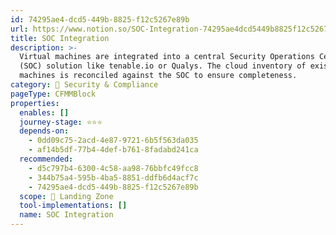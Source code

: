 ```yaml
---
id: 74295ae4-dcd5-449b-8825-f12c5267e89b
url: https://www.notion.so/SOC-Integration-74295ae4dcd5449b8825f12c5267e89b
title: SOC Integration
description: >-
  Virtual machines are integrated into a central Security Operations Center
  (SOC) solution like tenable.io or Qualys. The cloud inventory of existing
  machines is reconciled against the SOC to ensure completeness.
category: 🔖 Security & Compliance
pageType: CFMMBlock
properties:
  enables: []
  journey-stage: ⭐️⭐️⭐️
  depends-on:
    - 0dd09c75-2acd-4e87-9721-6b5f563da035
    - af14b5df-77b4-4def-b761-8fadabd241ca
  recommended:
    - d5c797b4-6300-4c58-aa98-76bbfc49fcc8
    - 344b75a4-595b-4ba5-8851-ddfb6d4acf7c
    - 74295ae4-dcd5-449b-8825-f12c5267e89b
  scope: 🛬 Landing Zone
  tool-implementations: []
  name: SOC Integration
---
```




